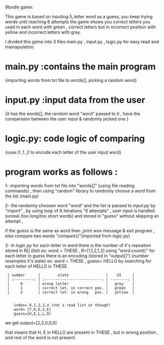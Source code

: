Wordle game:

This game is based on inputing 5_letter word as a guess,
you keep trying words until reaching 6 attempts 
the game shows you correct letters you used in each word with green
, correct letters but in incorrect position with yellow 
and incorrect letters with gray.

I divided this game into 3 files main.py , input.py , logic.py for easy read and mainapulation.

# main.py :contains the main program 
{importing words from txt file to words[], picking a random word}

# input.py :input data from the user
{it has the words[], the random word "word" passed to it , have the comparision between the user input & randomly picked one }

# logic.py: code logic of comparing 
{uses 0 ,1 ,2 to encode each letter of the user input word}

# program works as follows :
1- importing words from txt file into "words[]" 
(using file reading commands) , then using "random" library to randomly choose a word from the list (main.py)

2- the randomly choosen word "word" and the list is passed to
 _input.py_
by "import" , by using loop of 6 iterations "6 attempts" , user input is handled (unreal /too long/too short  words) and stored in "guess" without skipping an attempt ,

 if the guess is the same as word then ,print won message & exit program , else compare two words "compare()"(imported from _logic.py_)


3- In _logic.py_ for each letter in word there is the number of it's repeation stored in R[] (list) 
ex: word = THESE , R=[1,1,2,1,2] using "word.count()" 
for each letter in guess there is an encoding (stored in "output[]")
(number resemples it's state)
ex: word = THESE , guess= HELLO by searching for each letter of HELLO in THESE.                        


     | number      |        state                 |    UI     |
     | :---------: | :--------------------------: | --------: |
     |     0       | wrong letter                 |   grey    |
     |     1       | correct let. in correct pos. |   green   |
     |     2       | correct let. in wrong   pos. |   yellow  |


        index= 0,1,2,3,4 (not a read list or though)
        word= [T,H,E,S,E]
        guess=[H,E,L,L,O]
we get output=[2,2,0,0,0]

that means that H, E in HELLO are present in THESE , but in wrong position , and rest of the word is not present.


